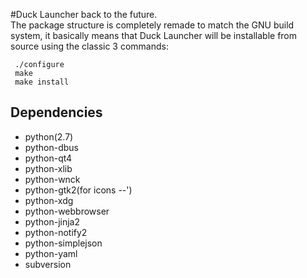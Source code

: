 #Duck Launcher back to the future.   
The package structure is completely remade to match the GNU build system, it basically means that Duck Launcher will be installable from source using the classic 3 commands:

     ./configure
     make
     make install
     
Dependencies
-----
* python(2.7)
* python-dbus    
* python-qt4     
* python-xlib     
* python-wnck
* python-gtk2(for icons --')
* python-xdg
* python-webbrowser
* python-jinja2
* python-notify2
* python-simplejson
* python-yaml
* subversion